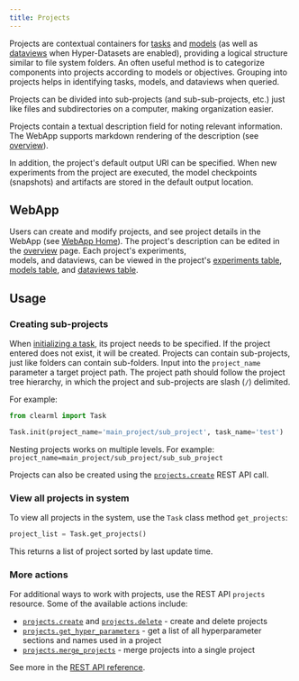 ```yaml
---
title: Projects
---
```


Projects are contextual containers for [tasks](task.md) and [models](artifacts.md#models) (as well as [dataviews](../hyperdatasets/dataviews.md) 
when Hyper-Datasets are enabled), providing a logical structure similar to file system folders. 
An often useful method is to categorize components into projects according to models or objectives. 
Grouping into projects helps in identifying tasks, models, and dataviews when queried.

Projects can be divided into sub-projects (and sub-sub-projects, etc.) just like files and subdirectories on a 
computer, making organization easier. 

Projects contain a textual description field for noting relevant information. The WebApp supports markdown rendering 
of the description (see [overview](../webapp/webapp_project_overview.md)).

In addition, the project's default output URI can be specified. When new experiments from 
the project are executed, the model checkpoints (snapshots) and artifacts are stored in the default output location. 

## WebApp 

Users can create and modify projects, and see project details in the WebApp (see [WebApp Home](../webapp/webapp_home.md)). 
The project's description can be edited in the [overview](../webapp/webapp_overview.md) page. Each project's experiments,  
models, and dataviews, can be viewed in the project's [experiments table](../webapp/webapp_exp_table.md),
 [models table](../webapp/webapp_model_table.md), and [dataviews table](../hyperdatasets/webapp/webapp_dataviews.md). 

## Usage

### Creating sub-projects

When [initializing a task](task.md#task-creation), its project needs to be specified. If the project entered does not exist, it will be created. 
Projects can contain sub-projects, just like folders can contain sub-folders. Input into the `project_name` 
parameter a target project path. The project path should follow the project tree hierarchy, in which the project and 
sub-projects are slash (`/`) delimited.

For example:

```python
from clearml import Task

Task.init(project_name='main_project/sub_project', task_name='test')
```

Nesting projects works on multiple levels. For example: `project_name=main_project/sub_project/sub_sub_project` 

Projects can also be created using the [`projects.create`](../references/api/endpoints.md#post-projectscreate) REST API call. 

### View all projects in system

To view all projects in the system, use the `Task` class method `get_projects`:

```python
project_list = Task.get_projects()
```

This returns a list of project sorted by last update time.

### More actions

For additional ways to work with projects, use the REST API `projects` resource. Some of the available actions include:
* [`projects.create`](../references/api/endpoints.md#post-projectscreate) and [`projects.delete`](../references/api/endpoints.md#post-projectsdelete) - create and delete projects
* [`projects.get_hyper_parameters`](../references/api/endpoints.md#post-projectsget_hyper_parameters) - get a list of all hyperparameter sections and names used in a project
* [`projects.merge_projects`](../references/api/endpoints.md#post-projectsmerge) - merge projects into a single project

See more in the [REST API reference](../references/api/endpoints.md#projects).



